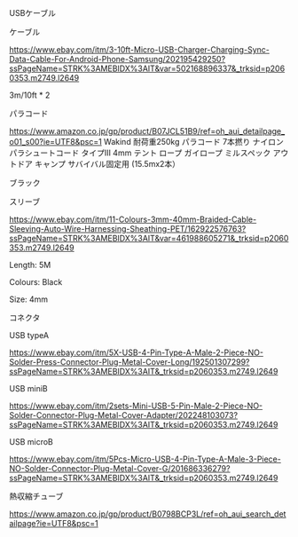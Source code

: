 USBケーブル



ケーブル

https://www.ebay.com/itm/3-10ft-Micro-USB-Charger-Charging-Sync-Data-Cable-For-Android-Phone-Samsung/202195429250?ssPageName=STRK%3AMEBIDX%3AIT&var=502168896337&_trksid=p2060353.m2749.l2649

3m/10ft * 2


パラコード

https://www.amazon.co.jp/gp/product/B07JCL51B9/ref=oh_aui_detailpage_o01_s00?ie=UTF8&psc=1
Wakind 耐荷重250kg パラコード 7本撚り ナイロンパラシュートコード タイプIII 4mm テント ロープ ガイロープ ミルスペック アウトドア キャンプ サバイバル固定用 (15.5mx2本）

ブラック


スリーブ

https://www.ebay.com/itm/11-Colours-3mm-40mm-Braided-Cable-Sleeving-Auto-Wire-Harnessing-Sheathing-PET/162922576763?ssPageName=STRK%3AMEBIDX%3AIT&var=461988605271&_trksid=p2060353.m2749.l2649

Length: 5M

Colours: Black

Size: 4mm


コネクタ

USB typeA

https://www.ebay.com/itm/5X-USB-4-Pin-Type-A-Male-2-Piece-NO-Solder-Press-Connector-Plug-Metal-Cover-Long/192501307299?ssPageName=STRK%3AMEBIDX%3AIT&_trksid=p2060353.m2749.l2649

USB miniB

https://www.ebay.com/itm/2sets-Mini-USB-5-Pin-Male-2-Piece-NO-Solder-Connector-Plug-Metal-Cover-Adapter/202248103073?ssPageName=STRK%3AMEBIDX%3AIT&_trksid=p2060353.m2749.l2649

USB microB

https://www.ebay.com/itm/5Pcs-Micro-USB-4-Pin-Type-A-Male-3-Piece-NO-Solder-Connector-Plug-Metal-Cover-G/201686336279?ssPageName=STRK%3AMEBIDX%3AIT&_trksid=p2060353.m2749.l2649




熱収縮チューブ

https://www.amazon.co.jp/gp/product/B0798BCP3L/ref=oh_aui_search_detailpage?ie=UTF8&psc=1



